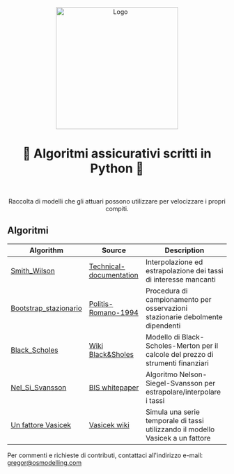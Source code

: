 <div align="center">
  <a href="https://github.com/open-source-modelling" target="_blank">
    <picture>
      <img src="images/Open-source modelling-logos_transparent.png" width=280 alt="Logo"/>
    </picture>
  </a>
</div>

<h1 align="center" style="border-botom: none">
  <b>
    🐍 Algoritmi assicurativi scritti in Python 🐍     
  </b>
</h1>
</br>
<p align="center">
  Raccolta di modelli che gli attuari possono utilizzare per velocizzare i propri compiti.
</p>

## Algoritmi 

| Algorithm                | Source                              | Description                                                                       |
| -------------------------| ----------------------------------- | ----------------------------------------------------------------------------------|
| [Smith_Wilson]           | [Technical-documentation]           | Interpolazione ed estrapolazione dei tassi di interesse mancanti                  |
| [Bootstrap_stazionario]  | [Politis-Romano-1994]               | Procedura di campionamento per osservazioni stazionarie debolmente dipendenti     |
| [Black_Scholes]          | [Wiki Black&Sholes]                 | Modello di Black-Scholes-Merton per il calcole del prezzo di strumenti finanziari |
| [Nel_Si_Svansson]        | [BIS whitepaper]                    | Algoritmo Nelson-Siegel-Svansson per estrapolare/interpolare i tassi              |
| [Un fattore Vasicek]     | [Vasicek wiki]                      | Simula una serie temporale di tassi utilizzando il modello Vasicek a un fattore   |

[Vasicek wiki]: https://en.wikipedia.org//wiki/Vasicek_model
[Un fattore Vasicek]: https://github.com/open-source-modelling/assicurazione_python/tree/main/vasicek_un_fattore
[BIS whitepaper]: https://www.bis.org/publ/bppdf/bispap25l.pdf
[Nel_Si_Svansson]:https://github.com/open-source-modelling/assicurazione_python/tree/main/neil_siegel_svannson
[Smith_Wilson]: https://github.com/open-source-modelling/assicurazione_python/tree/main/smith_wilson
[Technical-documentation]: https://www.eiopa.europa.eu/system/files/2022-09/eiopa-bos-22-409-technical-documentation.pdf
[Bootstrap_stazionario]: https://github.com/open-source-modelling/assicurazione_python/tree/main/bootstrap_stazionario
[Politis-Romano-1994]: https://www.jstor.org/stable/2290993
[Black_Scholes]: https://github.com/open-source-modelling/assicurazione_python/tree/main/black_sholes
[Wiki Black&Sholes]: https://it.wikipedia.org/wiki/Modello_di_Black-Scholes-Merton

Per commenti e richieste di contributi, contattaci all'indirizzo e-mail:
gregor@osmodelling.com

